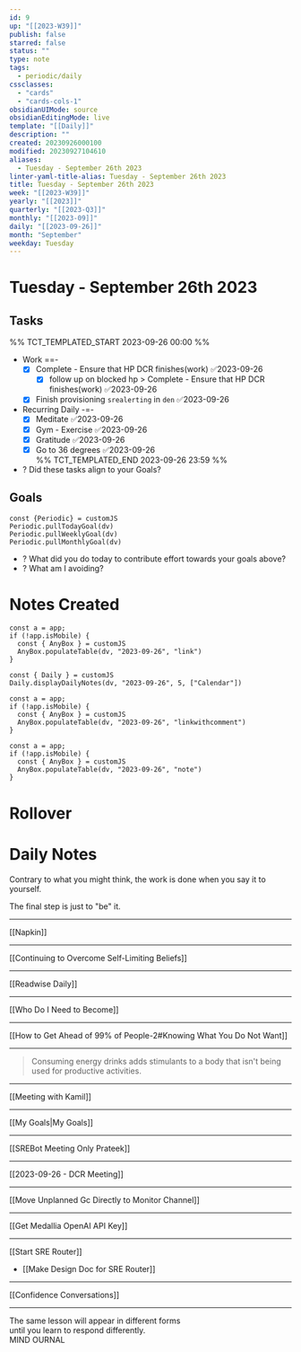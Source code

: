 ```yaml
---
id: 9
up: "[[2023-W39]]"
publish: false
starred: false
status: ""
type: note
tags:
  - periodic/daily
cssclasses:
  - "cards"
  - "cards-cols-1"
obsidianUIMode: source
obsidianEditingMode: live
template: "[[Daily]]"
description: ""
created: 20230926000100
modified: 20230927104610
aliases:
  - Tuesday - September 26th 2023
linter-yaml-title-alias: Tuesday - September 26th 2023
title: Tuesday - September 26th 2023
week: "[[2023-W39]]"
yearly: "[[2023]]"
quarterly: "[[2023-Q3]]"
monthly: "[[2023-09]]"
daily: "[[2023-09-26]]"
month: "September"
weekday: Tuesday
---
```


# Tuesday - September 26th 2023

## Tasks

%% TCT_TEMPLATED_START 2023-09-26 00:00 %%
* Work ==-
    - [x] Complete - Ensure that HP DCR finishes(work) ✅2023-09-26
        - [x] follow up on blocked hp > Complete - Ensure that HP DCR finishes(work) ✅2023-09-26
    - [x] Finish provisioning `srealerting` in `den` ✅2023-09-26
* Recurring Daily -=-
    - [x] Meditate ✅2023-09-26
    - [x] Gym - Exercise ✅2023-09-26
    - [x] Gratitude ✅2023-09-26
    - [x] Go to 36 degrees ✅2023-09-26  
%% TCT_TEMPLATED_END 2023-09-26 23:59 %%
* ? Did these tasks align to your Goals?

## Goals

```dataviewjs
const {Periodic} = customJS
Periodic.pullTodayGoal(dv)
Periodic.pullWeeklyGoal(dv)
Periodic.pullMonthlyGoal(dv)
```
* ? What did you do today to contribute effort towards your goals above?
* ? What am I avoiding?

# Notes Created

```dataviewjs
const a = app;
if (!app.isMobile) {
  const { AnyBox } = customJS
  AnyBox.populateTable(dv, "2023-09-26", "link")
}
```

```dataviewjs
const { Daily } = customJS
Daily.displayDailyNotes(dv, "2023-09-26", 5, ["Calendar"])
```

```dataviewjs
const a = app;
if (!app.isMobile) {
  const { AnyBox } = customJS
  AnyBox.populateTable(dv, "2023-09-26", "linkwithcomment")
}
```

```dataviewjs
const a = app;
if (!app.isMobile) {
  const { AnyBox } = customJS
  AnyBox.populateTable(dv, "2023-09-26", "note")
}
```

# Rollover

# Daily Notes


Contrary to what you might think, the work is done when you say it to yourself.

The final step is just to "be" it.

---

[[Napkin]]


---


[[Continuing to Overcome Self-Limiting Beliefs]]


---


[[Readwise Daily]]


---

[[Who Do I Need to Become]]


---

[[How to Get Ahead of 99% of People-2#Knowing What You Do Not Want]]


---

> Consuming energy drinks adds stimulants to a body that isn't being used for productive activities.

---

[[Meeting with Kamil]]


---

[[My Goals|My Goals]]


---

[[SREBot Meeting Only Prateek]]


---

[[2023-09-26 - DCR Meeting]]


---


[[Move Unplanned Gc Directly to Monitor Channel]]


---


[[Get Medallia OpenAI API Key]]


---



[[Start SRE Router]]
* [[Make Design Doc for SRE Router]]


---



[[Confidence Conversations]]


---


The same lesson will appear in different forms  
until you learn to respond differently.  
MIND OURNAL
